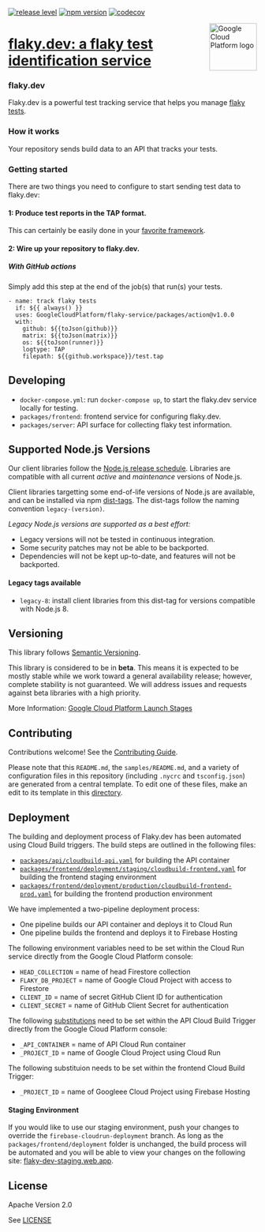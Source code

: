 [//]: # "This README.md file is auto-generated, all changes to this file will be lost."
[//]: # "To regenerate it, use `python -m synthtool`."

[![release level](https://img.shields.io/badge/release%20level-beta-yellow.svg?style=flat)](https://cloud.google.com/terms/launch-stages)
[![npm version](https://img.shields.io/npm/v/flaky-service.svg)](https://www.npmjs.org/package/flaky-service)
[![codecov](https://img.shields.io/codecov/c/github/google/flaky-service/master.svg?style=flat)](https://codecov.io/gh/google/flaky-service)

<img src="https://avatars2.githubusercontent.com/u/2810941?v=3&s=96" alt="Google Cloud Platform logo" title="Google Cloud Platform" align="right" height="96" width="96"/>

# [flaky.dev: a flaky test identification service](https://github.com/GoogleCloudPlatform/flaky-service)

### flaky.dev
Flaky.dev is a powerful test tracking service that helps you manage [flaky tests](https://hackernoon.com/flaky-tests-a-war-that-never-ends-9aa32fdef359).

### How it works
Your repository sends build data to an API that tracks your tests.

### Getting started
There are two things you need to configure to start sending test data to flaky.dev:

#### 1: Produce test reports in the TAP format.

This can certainly be easily done in your [favorite framework](https://www.npmjs.com/search?q=TAP+reporter).

#### 2: Wire up your repository to flaky.dev.
##### With GitHub actions
Simply add this step at the end of the job(s) that run(s) your tests.
```
- name: track flaky tests
  if: ${{ always() }}
  uses: GoogleCloudPlatform/flaky-service/packages/action@v1.0.0
  with:
    github: ${{toJson(github)}}
    matrix: ${{toJson(matrix)}}
    os: ${{toJson(runner)}}
    logtype: TAP
    filepath: ${{github.workspace}}/test.tap
```

## Developing

* `docker-compose.yml`: run `docker-compose up`, to start the flaky.dev service
  locally for testing.
* `packages/frontend`: frontend service for configuring flaky.dev.
* `packages/server`: API surface for collecting flaky test information.

## Supported Node.js Versions

Our client libraries follow the [Node.js release schedule](https://nodejs.org/en/about/releases/).
Libraries are compatible with all current _active_ and _maintenance_ versions of
Node.js.

Client libraries targetting some end-of-life versions of Node.js are available, and
can be installed via npm [dist-tags](https://docs.npmjs.com/cli/dist-tag).
The dist-tags follow the naming convention `legacy-(version)`.

_Legacy Node.js versions are supported as a best effort:_

* Legacy versions will not be tested in continuous integration.
* Some security patches may not be able to be backported.
* Dependencies will not be kept up-to-date, and features will not be backported.

#### Legacy tags available

* `legacy-8`: install client libraries from this dist-tag for versions
  compatible with Node.js 8.

## Versioning

This library follows [Semantic Versioning](http://semver.org/).



This library is considered to be in **beta**. This means it is expected to be
mostly stable while we work toward a general availability release; however,
complete stability is not guaranteed. We will address issues and requests
against beta libraries with a high priority.




More Information: [Google Cloud Platform Launch Stages][launch_stages]

[launch_stages]: https://cloud.google.com/terms/launch-stages

## Contributing

Contributions welcome! See the [Contributing Guide](https://github.com/google/flaky-service/blob/master/CONTRIBUTING.md).

Please note that this `README.md`, the `samples/README.md`,
and a variety of configuration files in this repository (including `.nycrc` and `tsconfig.json`)
are generated from a central template. To edit one of these files, make an edit
to its template in this
[directory](https://github.com/googleapis/synthtool/tree/master/synthtool/gcp/templates/node_library).

## Deployment

The building and deployment process of Flaky.dev has been automated using Cloud Build triggers.  The build steps are outlined in the following files: 
* [`packages/api/cloudbuild-api.yaml`](./packages/api/cloudbuild-api.yaml) for building the API container
* [`packages/frontend/deployment/staging/cloudbuild-frontend.yaml`](./packages/frontend/deployment/staging/cloudbuild-frontend.yaml) for building the frontend staging environment
* [`packages/frontend/deployment/production/cloudbuild-frontend-prod.yaml`](./packages/frontend/deployment/production/cloudbuild-frontend-prod.yaml) for building the frontend production environment

We have implemented a two-pipeline deployment process:

* One pipeline builds our API container and deploys it to Cloud Run
* One pipeline builds the frontend and deploys it to Firebase Hosting

The following environment variables need to be set within the Cloud Run service directly from the Google Cloud Platform console:

* `HEAD_COLLECTION` = name of head Firestore collection
* `FLAKY_DB_PROJECT` = name of Google Cloud Project with access to Firestore
* `CLIENT_ID` = name of secret GitHub Client ID for authentication
* `CLIENT_SECRET` = name of GitHub Client Secret for authentication

The following [substitutions](https://cloud.google.com/cloud-build/docs/configuring-builds/substitute-variable-values) need to be set within the API Cloud Build Trigger directly from the Google Cloud Platform console:

* `_API_CONTAINER` = name of API Cloud Run container
* `_PROJECT_ID` = name of Google Cloud Project using Cloud Run

The following substituion needs to be set within the frontend Cloud Build Trigger:

* `_PROJECT_ID` = name of Googleee Cloud Project using Firebase Hosting

#### Staging Environment

If you would like to use our staging environment, push your changes to override the `firebase-cloudrun-deployment` branch.  As long as the `packages/frontend/deployment` folder is unchanged, the build process will be automated and you will be able to view your changes on the following site: [flaky-dev-staging.web.app](https://flaky-dev-staging.web.app).

## License

Apache Version 2.0

See [LICENSE](https://github.com/google/flaky-service/blob/master/LICENSE)
